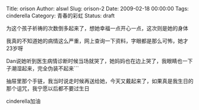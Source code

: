 Title: orison
Author: alswl
Slug: orison-2
Date: 2009-02-18 00:00:00
Tags: cinderella
Category: 青春的彩虹
Status: draft

为这个孩子祈祷的次数倒多起来了，想她幸福一点开心一点，这次则是她的身体

我真的不知道她的病情这么严重，网上查询一下资料，字眼都是那么可怖，她才23岁呀

Dan说她听到医生病情诊断时候当场就哭了，她妈妈也在边上哭了，我眼睛也一下子潮湿起来，完全伪装不起来```

抽屉里那个手链，我当时说走时候再送给她，今天又戴起来了，如果真是我生日的那个诅咒，我宁愿以后都不要过生日

cinderella加油

